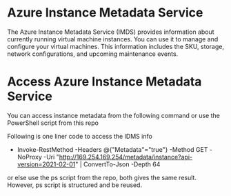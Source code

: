 # Azure Instance Metadata Service

The Azure Instance Metadata Service (IMDS) provides information about currently running virtual machine instances. You can use it to manage and configure your virtual machines. This information includes the SKU, storage, network configurations, and upcoming maintenance events.

# Access Azure Instance Metadata Service

You can access instance metadata from the following command or use the PowerShell script from this repo

Following is one liner code to access the IDMS info

* Invoke-RestMethod -Headers @{"Metadata"="true"} -Method GET -NoProxy -Uri "http://169.254.169.254/metadata/instance?api-version=2021-02-01" | ConvertTo-Json -Depth 64

or else use the ps script from the repo, both gives the same result. However, ps script is structured and be reused.